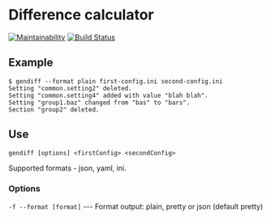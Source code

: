 # Difference calculator
[![Maintainability](https://api.codeclimate.com/v1/badges/f2e328122369de775267/maintainability)](https://codeclimate.com/github/cognitive-cake/project-lvl2-s269/maintainability) [![Build Status](https://travis-ci.org/cognitive-cake/project-lvl2-s269.svg?branch=master)](https://travis-ci.org/cognitive-cake/project-lvl2-s269)

## Example
```
$ gendiff --format plain first-config.ini second-config.ini
Setting "common.setting2" deleted.
Setting "common.setting4" added with value "blah blah".
Setting "group1.baz" changed from "bas" to "bars".
Section "group2" deleted.
```

## Use

`gendiff [options] <firstConfig> <secondConfig>`

Supported formats - json, yaml, ini.

### Options

`-f --format [format]`  ---  Format output: plain, pretty or json (default pretty)
